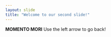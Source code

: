 ```yaml
---
layout: slide
title: "Welcome to our second slide!"
---
```

**MOMENTO MORI**
Use the left arrow to go back!
